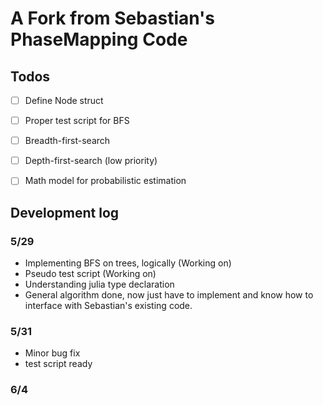 # A Fork from Sebastian's PhaseMapping Code
## Todos
- [ ] Define Node struct
- [ ] Proper test script for BFS
- [ ] Breadth-first-search
- [ ] Depth-first-search (low priority)
- [ ] Math model for probabilistic estimation


## Development log
### 5/29
* Implementing BFS on trees, logically (Working on)
* Pseudo test script (Working on)
* Understanding julia type declaration
* General algorithm done, now just have to implement and know how to interface with Sebastian's existing code.

### 5/31
* Minor bug fix
* test script ready

### 6/4
